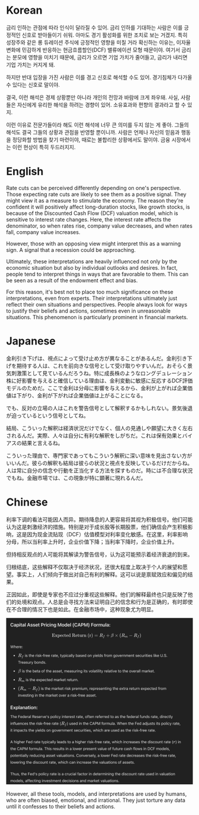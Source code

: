 # Korean

금리 인하는 관점에 따라 인식이 달라질 수 있어. 금리 인하를 기대하는 사람은 이를 긍정적인 신호로 받아들이기 쉬워. 아마도 경기 활성화를 위한 조치로 보는 거겠지. 특히 성장주와 같은 롱 듀레이션 주식에 긍정적인 영향을 미칠 거라 확신하는 이유는, 이자율 변화에 민감하게 반응하는 현금흐름할인(DCF) 밸류에이션 모형 때문이야. 여기서 금리는 분모에 영향을 미치기 때문에, 금리가 오르면 기업 가치가 줄어들고, 금리가 내리면 기업 가치는 커지게 돼.

하지만 반대 입장을 가진 사람은 이를 경고 신호로 해석할 수도 있어. 경기침체가 다가올 수 있다는 신호로 말이야.

결국, 이런 해석은 경제 상황뿐만 아니라 개인의 전망과 바람에 크게 좌우돼. 사실, 사람들은 자신에게 유리한 해석을 하려는 경향이 있어. 소유효과와 편향의 결과라고 할 수 있지.

이런 이유로 전문가들이라 해도 이런 해석에 너무 큰 의미를 두지 않는 게 좋아. 그들의 해석도 결국 그들의 상황과 관점을 반영할 뿐이니까. 사람은 언제나 자신의 믿음과 행동을 정당화할 방법을 찾기 마련이야, 때로는 불합리한 상황에서도 말이야. 금융 시장에서는 이런 현상이 특히 두드러지지.

# English

Rate cuts can be perceived differently depending on one's perspective. Those expecting rate cuts are likely to see them as a positive signal. They might view it as a measure to stimulate the economy. The reason they're confident it will positively affect long-duration stocks, like growth stocks, is because of the Discounted Cash Flow (DCF) valuation model, which is sensitive to interest rate changes. Here, the interest rate affects the denominator, so when rates rise, company value decreases, and when rates fall, company value increases.

However, those with an opposing view might interpret this as a warning sign. A signal that a recession could be approaching.

Ultimately, these interpretations are heavily influenced not only by the economic situation but also by individual outlooks and desires. In fact, people tend to interpret things in ways that are favorable to them. This can be seen as a result of the endowment effect and bias.

For this reason, it's best not to place too much significance on these interpretations, even from experts. Their interpretations ultimately just reflect their own situations and perspectives. People always look for ways to justify their beliefs and actions, sometimes even in unreasonable situations. This phenomenon is particularly prominent in financial markets.

# Japanese

金利引き下げは、視点によって受け止め方が異なることがあるんだ。金利引き下げを期待する人は、これを前向きな信号として受け取りやすいんだ。おそらく景気刺激策として見ているんだろうね。特に成長株のようなロングデュレーション株に好影響を与えると確信している理由は、金利変動に敏感に反応するDCF評価モデルのためだ。ここで金利は分母に影響を与えるから、金利が上がれば企業価値は下がり、金利が下がれば企業価値は上がることになる。

でも、反対の立場の人はこれを警告信号として解釈するかもしれない。景気後退が迫っているという信号としてね。

結局、こういった解釈は経済状況だけでなく、個人の見通しや願望に大きく左右されるんだ。実際、人々は自分に有利な解釈をしがちだ。これは保有効果とバイアスの結果と言えるね。

こういった理由で、専門家であってもこういう解釈に深い意味を見出さない方がいいんだ。彼らの解釈も結局は彼らの状況と視点を反映しているだけだからね。人は常に自分の信念や行動を正当化する方法を探すものだ。時には不合理な状況でもね。金融市場では、この現象が特に顕著に現れるんだ。

# Chinese

利率下调的看法可能因人而异。期待降息的人更容易将其视为积极信号。他们可能认为这是刺激经济的措施。特别是对于成长股等长期股票，他们确信会产生积极影响，这是因为现金流贴现（DCF）估值模型对利率变化敏感。在这里，利率影响分母，所以当利率上升时，企业价值下降；当利率下降时，企业价值上升。

但持相反观点的人可能将其解读为警告信号，认为这可能预示着经济衰退的到来。

归根结底，这些解释不仅取决于经济状况，还很大程度上取决于个人的展望和愿望。事实上，人们倾向于做出对自己有利的解释。这可以说是禀赋效应和偏见的结果。

正因如此，即使是专家也不应过分重视这些解释。他们的解释最终也只是反映了他们的处境和观点。人总是会寻找方法来证明自己的信念和行为是正确的，有时即使在不合理的情况下也是如此。在金融市场中，这种现象尤为明显。

![img_94.png](../images/img_94.png)

However, all these tools, models, and interpretations are used by humans, who are often biased, emotional, and irrational. They just torture any data until it confesses to their beliefs and actions.

